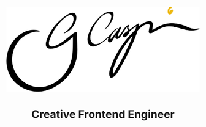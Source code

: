 [![Gideon Caspi logo](https://raw.githubusercontent.com/GideonCaspi/GideonCaspi/main/assets/G_Caspi-LOGO.svg)](https://gideoncaspi.com)

<h1 align="center">Creative Frontend Engineer</h1>
